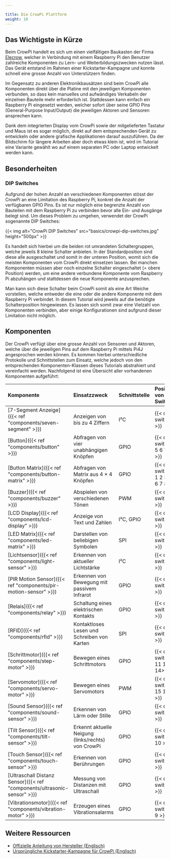 ```yaml
---

title: Die CrowPi Plattform
weight: 10
---
```


## Das Wichtigste in Kürze

Beim CrowPi handelt es sich um einen vielfältigen Baukasten der Firma
[Elecrow](https://www.elecrow.com/crowpi-compact-raspberry-pi-educational-kit.html), welcher in Verbindung mit einem Raspberry Pi den
Benutzer zahlreiche Komponenten zu Lern- und Weiterbildungszwecken nutzen lässt. Das Gerät entstand im Rahmen einer Kickstarter-Kampagne und
konnte schnell eine grosse Anzahl von Unterstützern finden.

Im Gegensatz zu anderen Elektronikbausätzen sind beim CrowPi alle Komponenten direkt über die Platine mit den jeweiligen Komponenten
verbunden, so dass kein manuelles und aufwändiges Verkabeln der einzelnen Bauteile mehr erforderlich ist. Stattdessen kann einfach ein
Raspberry Pi eingesetzt werden, welcher sofort über seine GPIO Pins (General-Purpose Input/Output) die jeweiligen Aktoren und Sensoren
ansprechen kann.

Dank dem integrierten Display vom CrowPi sowie der mitgelieferten Tastatur und Maus ist es sogar möglich, direkt auf dem entsprechenden
Gerät zu entwickeln oder andere grafische Applikationen darauf auszuführen. Da der Bildschirm für längere Arbeiten aber doch etwas klein
ist, wird im Tutorial eine Variante gewählt wo auf einem separaten PC oder Laptop entwickelt werden kann.

## Besonderheiten

### DIP Switches

Aufgrund der hohen Anzahl an verschiedenen Komponenten stösst der CrowPi an eine Limitation des Raspberry Pi, konkret die Anzahl der
verfügbaren GPIO Pins. Es ist nur möglich eine begrenzte Anzahl von Bauteilen mit dem Raspberry Pi zu verbinden bevor alle Ein- und Ausgänge
belegt sind. Um dieses Problem zu umgehen, verwendet der CrowPi sogenannte DIP Switches:

{{< img alt="CrowPi DIP Switches" src="basics/crowpi-dip-switches.jpg" height="500px" >}}

Es handelt sich hierbei um die beiden rot umrandeten Schaltergruppen, welche jeweils 8 kleine Schalter anbieten. In der Standardposition
sind diese alle ausgeschaltet und somit in der unteren Position, womit sich die meisten Komponenten vom CrowPi direkt einsetzen lassen. Bei
manchen Komponenten müssen aber noch einzelne Schalter eingeschaltet (= obere Position) werden, um eine andere verbundene Komponente vom
Raspberry Pi abzuhängen und stattdessen die neue Komponente anzusprechen.

Man kann sich diese Schalter beim CrowPi somit als eine Art Weiche vorstellen, welche entweder die eine oder die andere Komponente mit dem
Raspberry Pi verbindet. In diesem Tutorial wird jeweils auf die benötigte Schalterposition hingewiesen. Es lassen sich somit zwar eine
Vielzahl von Komponenten verbinden, aber einige Konfigurationen sind aufgrund dieser Limitation nicht möglich.

## Komponenten

Der CrowPi verfügt über eine grosse Anzahl von Sensoren und Aktoren, welche über die jeweiligen Pins auf dem Raspberry Pi mittels Pi4J
angesprochen werden können. Es kommen hierbei unterschiedliche Protokolle und Schnittstellen zum Einsatz, welche jedoch von den
entsprechenden Komponenten-Klassen dieses Tutorials abstrahiert und vereinfacht werden. Nachfolgend ist eine Übersicht aller vorhandenen
Komponenten aufgeführt:

| Komponente                                                               | Einsatzzweck                                       | Schnittstelle | Position von DIP Switches            |
|:-------------------------------------------------------------------------|:---------------------------------------------------|:--------------|:-------------------------------------|
| [7-Segment Anzeige]({{< ref "components/seven-segment" >}})              | Anzeigen von bis zu 4 Ziffern                      | I²C           | {{< dip-switches >}}                 |
| [Button]({{< ref "components/button" >}})                                | Abfragen von vier unabhängigen Knöpfen             | GPIO          | {{< dip-switches 5 6 7 8 >}}         |
| [Button Matrix]({{< ref "components/button-matrix" >}})                  | Abfragen von Matrix aus 4 × 4 Knöpfen              | GPIO          | {{< dip-switches 1 2 3 4 5 6 7 8 >}} |
| [Buzzer]({{< ref "components/buzzer" >}})                                | Abspielen von verschiedenen Tönen                  | PWM           | {{< dip-switches >}}                 |
| [LCD Display]({{< ref "components/lcd-display" >}})                      | Anzeige von Text und Zahlen                        | I²C, GPIO     | {{< dip-switches >}}                 |
| [LED Matrix]({{< ref "components/led-matrix" >}})                        | Darstellen von beliebigen Symbolen                 | SPI           | {{< dip-switches >}}                 |
| [Lichtsensor]({{< ref "components/light-sensor" >}})                     | Erkennen von aktueller Lichtstärke                 | I²C           | {{< dip-switches >}}                 |
| [PIR Motion Sensor]({{< ref "components/pir-motion-sensor" >}})          | Erkennen von Bewegung mit passivem Infrarot        | GPIO          | {{< dip-switches >}}                 |
| [Relais]({{< ref "components/relay" >}})                                 | Schaltung eines elektrischen Kontakts              | GPIO          | {{< dip-switches >}}                 |
| [RFID]({{< ref "components/rfid" >}})                                    | Kontaktloses Lesen und Schreiben von Karten        | SPI           | {{< dip-switches >}}                 |
| [Schrittmotor]({{< ref "components/step-motor" >}})                      | Bewegen eines Schrittmotors                        | GPIO          | {{< dip-switches 11 12 13 14>}}      |
| [Servomotor]({{< ref "components/servo-motor" >}})                       | Bewegen eines Servomotors                          | PWM           | {{< dip-switches 15 16 >}}           |
| [Sound Sensor]({{< ref "components/sound-sensor" >}})                    | Erkennen von Lärm oder Stille                      | GPIO          | {{< dip-switches >}}                 |
| [Tilt Sensor]({{< ref "components/tilt-sensor" >}})                      | Erkennt aktuelle Neigung (links/rechts) von CrowPi | GPIO          | {{< dip-switches 10 >}}              |
| [Touch Sensor]({{< ref "components/touch-sensor" >}})                    | Erkennen von Berührungen                           | GPIO          | {{< dip-switches >}}                 |
| [Ultraschall Distanz Sensor]({{< ref "components/ultrasonic-sensor" >}}) | Messung von Distanzen mit Ultraschall              | GPIO          | {{< dip-switches >}}                 |
| [Vibrationsmotor]({{< ref "components/vibration-motor" >}})              | Erzeugen eines Vibrationsalarms                    | GPIO          | {{< dip-switches 9 >}}               |

## Weitere Ressourcen

- [Offizielle Anleitung von Hersteller (Englisch)](https://www.elecrow.com/download/product/SES14002K/CrowPi_User_Manual.pdf)
- [Ursprüngliche Kickstarter-Kampagne für CrowPi (Englisch)](https://www.kickstarter.com/projects/elecrow/crowpi-lead-you-go-from-zero-to-hero-with-raspberr)

